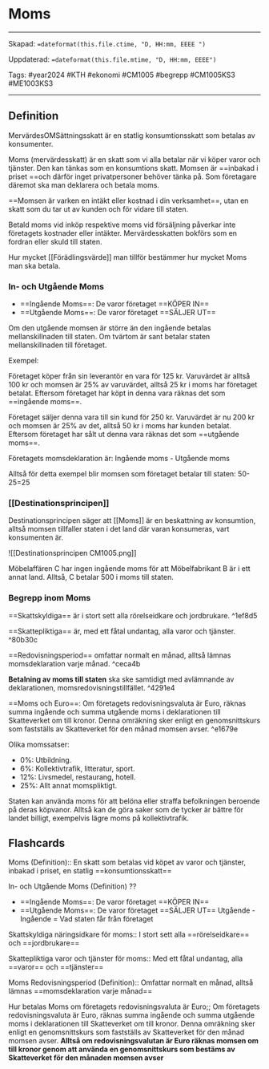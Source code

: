 # Moms

---
Skapad: `=dateformat(this.file.ctime, "D, HH:mm, EEEE ")`

Uppdaterad: `=dateformat(this.file.mtime, "D, HH:mm, EEEE")`

Tags: #year2024 #KTH #ekonomi #CM1005 #begrepp #CM1005KS3 #ME1003KS3

---

## Definition

MervärdesOMSättningsskatt är en statlig konsumtionsskatt som betalas av konsumenter.

Moms (mervärdesskatt) är en skatt som vi alla betalar när vi köper varor och tjänster. Den kan tänkas som en konsumtions skatt. Momsen är ==inbakad i priset ==och därför inget privatpersoner behöver tänka på. Som företagare däremot ska man deklarera och betala moms.

==Momsen är varken en intäkt eller kostnad i din verksamhet==, utan en skatt som du tar ut av kunden och för vidare till staten.

Betald moms vid inköp respektive moms vid försäljning påverkar inte företagets kostnader eller intäkter. Mervärdesskatten bokförs som en fordran eller skuld till staten.

Hur mycket [[Förädlingsvärde]] man tillför bestämmer hur mycket Moms man ska betala.

### In- och Utgående Moms

- ==Ingående Moms==: De varor företaget ==KÖPER IN==
- ==Utgående Moms==: De varor företaget ==SÄLJER UT==

Om den utgående momsen är större än den ingående betalas mellanskillnaden till staten. Om tvärtom är sant betalar staten mellanskillnaden till företaget.

Exempel:

Företaget köper från sin leverantör en vara för 125 kr. Varuvärdet är alltså 100 kr och momsen är 25% av varuvärdet, alltså 25 kr i moms har företaget betalat. Eftersom företaget har köpt in denna vara räknas det som ==ingående moms==.

Företaget säljer denna vara till sin kund för 250 kr. Varuvärdet är nu 200 kr och momsen är 25% av det, alltså 50 kr i moms har kunden betalat. Eftersom företaget har sålt ut denna vara räknas det som ==utgående moms==.

Företagets momsdeklaration är:
Ingående moms - Utgående moms

Alltså för detta exempel blir momsen som företaget betalar till staten:
50-25=25

### [[Destinationsprincipen]]

Destinationsprincipen säger att [[Moms]] är en beskattning av konsumtion, alltså momsen tillfaller staten i det land där varan konsumeras, vart konsumenten är.

![[Destinationsprincipen CM1005.png]]

Möbelaffären C har ingen ingående moms för att Möbelfabrikant B är i ett annat land. Alltså, C betalar 500 i moms till staten.

### Begrepp inom Moms

==Skattskyldiga== är i stort sett alla rörelseidkare och jordbrukare. ^1ef8d5

==Skattepliktiga== är, med ett fåtal undantag, alla varor och tjänster. ^80b30c

==Redovisningsperiod== omfattar normalt en månad, alltså lämnas momsdeklaration varje månad. ^ceca4b

**Betalning av moms till staten** ska ske samtidigt med avlämnande av deklarationen, momsredovisningstillfället. ^4291e4

==Moms och Euro==: Om företagets redovisningsvaluta är Euro, räknas summa ingående och summa utgående moms i deklarationen till Skatteverket om till kronor. Denna omräkning sker enligt en genomsnittskurs som fastställs av Skatteverket för den månad momsen avser. ^e1679e

Olika momssatser:

- 0%: Utbildning.
- 6%: Kollektivtrafik, litteratur, sport.
- 12%: Livsmedel, restaurang, hotell.
- 25%: Allt annat momspliktigt.

Staten kan använda moms för att belöna eller straffa befolkningen beroende på deras köpvanor. Alltså kan de göra saker som de tycker är bättre för landet billigt, exempelvis lägre moms på kollektivtrafik.

## Flashcards

Moms (Definition):: En skatt som betalas vid köpet av varor och tjänster, inbakad i priset, en statlig ==konsumtionsskatt==
<!--SR:!2024-03-15,37,292!2024-03-22,17,300-->

In- och Utgående Moms (Definition)
??
- ==Ingående Moms==: De varor företaget ==KÖPER IN==
- ==Utgående Moms==: De varor företaget ==SÄLJER UT==
Utgående - Ingående = Vad staten får från företaget
<!--SR:!2024-04-11,37,301!2024-03-06,5,238-->

Skattskyldiga näringsidkare för moms:: I stort sett alla ==rörelseidkare== och ==jordbrukare==
<!--SR:!2024-03-08,13,281!2024-03-16,11,280-->

Skattepliktiga varor och tjänster för moms:: Med ett fåtal undantag, alla ==varor== och ==tjänster==
<!--SR:!2024-04-12,38,301!2024-03-15,10,280-->

Moms Redovisningsperiod (Definition):: Omfattar normalt en månad, alltså lämnas ==momsdeklaration varje månad==
<!--SR:!2024-03-07,10,261!2024-03-21,16,300-->

Hur betalas Moms om företagets redovisningsvaluta är Euro;; Om företagets redovisningsvaluta är Euro, räknas summa ingående och summa utgående moms i deklarationen till Skatteverket om till kronor. Denna omräkning sker enligt en genomsnittskurs som fastställs av Skatteverket för den månad momsen avser. **Alltså om redovisningsvalutan är Euro räknas momsen om till kronor genom att använda en genomsnittskurs som bestäms av Skatteverket för den månaden momsen avser**
<!--SR:!2024-03-10,9,261-->
